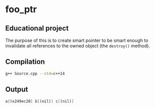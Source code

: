 # foo_ptr
## Educational project
The purpose of this is to create smart pointer to be smart enough to invalidate all references to the owned object (the `destroy()` method).

## Compilation
```sh
g++ Source.cpp --std=c++14
```

## Output
```sh
a[0x249ec20] b[(nil)] c[(nil)]
```